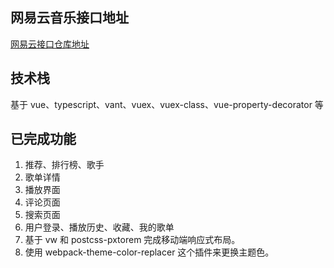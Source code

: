 ## 网易云音乐接口地址
[网易云接口仓库地址](https://github.com/Binaryify/NeteaseCloudMusicApi)

## 技术栈
基于 vue、typescript、vant、vuex、vuex-class、vue-property-decorator 等


## 已完成功能

1. 推荐、排行榜、歌手
2. 歌单详情
3. 播放界面
4. 评论页面
5. 搜索页面
6. 用户登录、播放历史、收藏、我的歌单
7. 基于 vw 和 postcss-pxtorem 完成移动端响应式布局。
8. 使用 webpack-theme-color-replacer 这个插件来更换主题色。